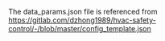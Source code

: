 The data_params.json file is referenced from https://gitlab.com/dzhong1989/hvac-safety-control/-/blob/master/config_template.json
